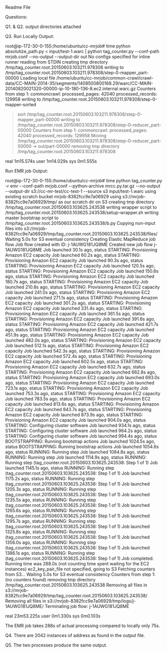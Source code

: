 Readme File

Questions:

Q1. & Q2. output directories attached

Q3. 
Run Locally Output:

root@ip-172-30-0-155:/home/ubuntu/cc-mrjob# time python absolutize_path.py < input/test-1.warc | python tag_counter.py --conf-path mrjob.conf --no-output --output-dir out
No configs specified for inline runner
reading from STDIN
creating tmp directory /tmp/tag_counter.root.20150603.103211.978308
writing to /tmp/tag_counter.root.20150603.103211.978308/step-0-mapper_part-00000
Loading local file /home/ubuntu/cc-mrjob/common-crawl/crawl-data/CC-MAIN-2014-35/segments/1408500800168.29/warc/CC-MAIN-20140820021320-00000-ip-10-180-136-8.ec2.internal.warc.gz
Counters from step 1:
  commoncrawl:
    processed_pages: 42040
    processed_records: 129958
writing to /tmp/tag_counter.root.20150603.103211.978308/step-0-mapper-sorted
> sort /tmp/tag_counter.root.20150603.103211.978308/step-0-mapper_part-00000
writing to /tmp/tag_counter.root.20150603.103211.978308/step-0-reducer_part-00000
Counters from step 1:
  commoncrawl:
    processed_pages: 42040
    processed_records: 129958
Moving /tmp/tag_counter.root.20150603.103211.978308/step-0-reducer_part-00000 -> out/part-00000
removing tmp directory /tmp/tag_counter.root.20150603.103211.978308

real    1m15.574s
user    1m14.029s
sys     0m1.555s




Run EMR job Output:

root@ip-172-30-0-155:/home/ubuntu/cc-mrjob# time python tag_counter.py -r emr --conf-path mrjob.conf --python-archive mrcc.py.tar.gz --no-output --output-dir s3://cc-mr-test/cc-test-1 --source s3 input/test-1.warc
using existing scratch bucket mrjob-8382fcc9e7a06929
using s3://mrjob-8382fcc9e7a06929/tmp/ as our scratch dir on S3
creating tmp directory /tmp/tag_counter.root.20150603.103625.243538
writing wrapper script to /tmp/tag_counter.root.20150603.103625.243538/setup-wrapper.sh
writing master bootstrap script to /tmp/tag_counter.root.20150603.103625.243538/b.py
Copying non-input files into s3://mrjob-8382fcc9e7a06929/tmp/tag_counter.root.20150603.103625.243538/files/
Waiting 5.0s for S3 eventual consistency
Creating Elastic MapReduce job flow
Job flow created with ID: j-1AUWG181JQ8ME
Created new job flow j-1AUWG181JQ8ME
Job launched 30.1s ago, status STARTING: Provisioning Amazon EC2 capacity
Job launched 60.2s ago, status STARTING: Provisioning Amazon EC2 capacity
Job launched 90.3s ago, status STARTING: Provisioning Amazon EC2 capacity
Job launched 120.5s ago, status STARTING: Provisioning Amazon EC2 capacity
Job launched 150.6s ago, status STARTING: Provisioning Amazon EC2 capacity
Job launched 180.7s ago, status STARTING: Provisioning Amazon EC2 capacity
Job launched 210.8s ago, status STARTING: Provisioning Amazon EC2 capacity
Job launched 241.0s ago, status STARTING: Provisioning Amazon EC2 capacity
Job launched 271.1s ago, status STARTING: Provisioning Amazon EC2 capacity
Job launched 301.2s ago, status STARTING: Provisioning Amazon EC2 capacity
Job launched 331.4s ago, status STARTING: Provisioning Amazon EC2 capacity
Job launched 361.5s ago, status STARTING: Provisioning Amazon EC2 capacity
Job launched 391.6s ago, status STARTING: Provisioning Amazon EC2 capacity
Job launched 421.7s ago, status STARTING: Provisioning Amazon EC2 capacity
Job launched 451.9s ago, status STARTING: Provisioning Amazon EC2 capacity
Job launched 482.0s ago, status STARTING: Provisioning Amazon EC2 capacity
Job launched 512.1s ago, status STARTING: Provisioning Amazon EC2 capacity
Job launched 542.3s ago, status STARTING: Provisioning Amazon EC2 capacity
Job launched 572.4s ago, status STARTING: Provisioning Amazon EC2 capacity
Job launched 602.5s ago, status STARTING: Provisioning Amazon EC2 capacity
Job launched 632.7s ago, status STARTING: Provisioning Amazon EC2 capacity
Job launched 662.8s ago, status STARTING: Provisioning Amazon EC2 capacity
Job launched 693.0s ago, status STARTING: Provisioning Amazon EC2 capacity
Job launched 723.1s ago, status STARTING: Provisioning Amazon EC2 capacity
Job launched 753.3s ago, status STARTING: Provisioning Amazon EC2 capacity
Job launched 783.5s ago, status STARTING: Provisioning Amazon EC2 capacity
Job launched 813.6s ago, status STARTING: Provisioning Amazon EC2 capacity
Job launched 843.7s ago, status STARTING: Provisioning Amazon EC2 capacity
Job launched 873.9s ago, status STARTING: Provisioning Amazon EC2 capacity
Job launched 904.0s ago, status STARTING: Configuring cluster software
Job launched 934.1s ago, status STARTING: Configuring cluster software
Job launched 964.2s ago, status STARTING: Configuring cluster software
Job launched 994.4s ago, status BOOTSTRAPPING: Running bootstrap actions
Job launched 1024.5s ago, status BOOTSTRAPPING: Running bootstrap actions
Job launched 1054.6s ago, status RUNNING: Running step
Job launched 1084.8s ago, status RUNNING: Running step
Job launched 1114.9s ago, status RUNNING: Running step (tag_counter.root.20150603.103625.243538: Step 1 of 1)
Job launched 1145.1s ago, status RUNNING: Running step (tag_counter.root.20150603.103625.243538: Step 1 of 1)
Job launched 1175.2s ago, status RUNNING: Running step (tag_counter.root.20150603.103625.243538: Step 1 of 1)
Job launched 1205.3s ago, status RUNNING: Running step (tag_counter.root.20150603.103625.243538: Step 1 of 1)
Job launched 1235.5s ago, status RUNNING: Running step (tag_counter.root.20150603.103625.243538: Step 1 of 1)
Job launched 1265.6s ago, status RUNNING: Running step (tag_counter.root.20150603.103625.243538: Step 1 of 1)
Job launched 1295.7s ago, status RUNNING: Running step (tag_counter.root.20150603.103625.243538: Step 1 of 1)
Job launched 1325.8s ago, status RUNNING: Running step (tag_counter.root.20150603.103625.243538: Step 1 of 1)
Job launched 1356.0s ago, status RUNNING: Running step (tag_counter.root.20150603.103625.243538: Step 1 of 1)
Job launched 1386.1s ago, status RUNNING: Running step (tag_counter.root.20150603.103625.243538: Step 1 of 1)
Job completed.
Running time was 288.0s (not counting time spent waiting for the EC2 instances)
ec2_key_pair_file not specified, going to S3
Fetching counters from S3...
Waiting 5.0s for S3 eventual consistency
Counters from step 1:
  (no counters found)
removing tmp directory /tmp/tag_counter.root.20150603.103625.243538
Removing all files in s3://mrjob-8382fcc9e7a06929/tmp/tag_counter.root.20150603.103625.243538/
Removing all files in s3://mrjob-8382fcc9e7a06929/tmp/logs/j-1AUWG181JQ8ME/
Terminating job flow: j-1AUWG181JQ8ME

real    23m53.225s
user    0m1.330s
sys     0m0.103s


The EMR job takes 288s of actual processing compared to locally only 75s.

Q4. There are 2042 instances of address as found in the output file.

Q5. The two processes produce the same output.
